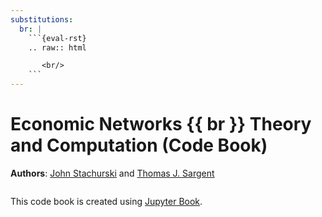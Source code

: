 ```yaml
---
substitutions:
  br: |
    ```{eval-rst}
    .. raw:: html

       <br/>
    ```
---
```

# Economic Networks {{ br }} Theory and Computation (Code Book)

**Authors**: [John Stachurski](https://johnstachurski.net/) and [Thomas J. Sargent](http://www.tomsargent.com/)

```{tableofcontents}
```

This code book is created using [Jupyter Book](https://jupyterbook.org/intro.html).
